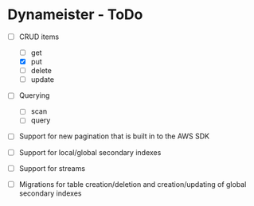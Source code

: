 # Dynameister - ToDo

- [ ] CRUD items
  - [ ] get
  - [x] put
  - [ ] delete
  - [ ] update
- [ ] Querying
  - [ ] scan
  - [ ] query
- [ ] Support for new pagination that is built in to the AWS SDK
- [ ] Support for local/global secondary indexes
- [ ] Support for streams
- [ ] Migrations for table creation/deletion and creation/updating of global secondary indexes

